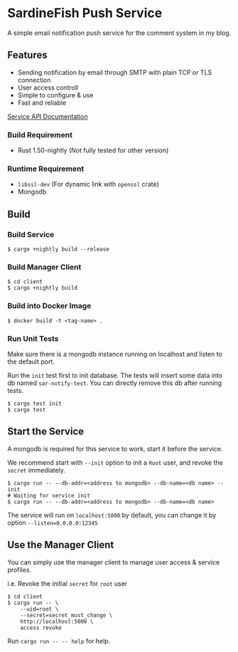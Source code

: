 # SardineFish Push Service

A simple email notification push service for the comment system in my blog.

## Features
- Sending notification by email through SMTP with plain TCP or TLS connection
- User access controll
- Simple to configure & use
- Fast and reliable

[Service API Documentation](./docs/README.md)


### Build Requirement
- Rust 1.50-nightly (Not fully tested for other version)

### Runtime Requirement
- `libssl-dev` (For dynamic link with `openssl` crate)
- Mongodb

## Build

### Build Service
```shell
$ cargo +nightly build --release
```

### Build Manager Client
```shell
$ cd client
$ cargo +nightly build
```

### Build into Docker Image
```shell
$ docker build -t <tag-name> .
```

### Run Unit Tests
Make sure there is a mongodb instance running on localhost and listen to the default port.

Run the `init` test first to init database. The tests will insert some data into db named `sar-notify-test`. You can directly remove this db after running tests.
```shell
$ cargo test init
$ cargo test
```

## Start the Service
A mongodb is required for this service to work, start it before the service.

We recommend start with `--init` option to init a `Root` user, and revoke the `secret` immediately.
```shell
$ cargo run -- --db-addr=<address to mongodb> --db-name=<db name> --init
# Waiting for service init
$ cargo run -- --db-addr=<address to mongodb> --db-name=<db name>
```
The service will run on `localhost:5000` by default, you can change it by option `--listen=0.0.0.0:12345`

## Use the Manager Client
You can simply use the manager client to manage user access & service profiles.

i.e. Revoke the initial `secret` for `root` user
```shell
$ cd client
$ cargo run -- \
    --uid=root \
    --secret=secret_must_change \
    http://localhost:5000 \
    access revoke
```

Run `cargo run -- -- help` for help.